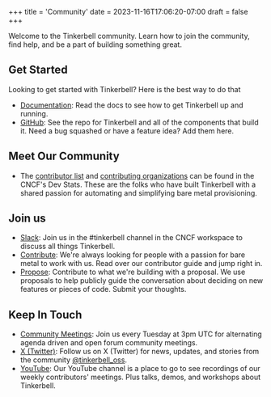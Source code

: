 +++
title = 'Community'
date = 2023-11-16T17:06:20-07:00
draft = false
+++

Welcome to the Tinkerbell community. Learn how to join the community, find help, and be a part of building something great.

## Get Started

Looking to get started with Tinkerbell? Here is the best way to do that

- [Documentation](/docs): Read the docs to see how to get Tinkerbell up and running.
- [GitHub](https://github.com/tinkerbell/): See the repo for Tinkerbell and all of the components that build it. Need a bug squashed or have a feature idea? Add them here.

## Meet Our Community

- The [contributor list](https://tinkerbell.devstats.cncf.io/d/9/developer-activity-counts-by-repository-group-table?orgId=1) and [contributing organizations](https://tinkerbell.devstats.cncf.io/d/5/companies-table?orgId=1) can be found in the CNCF's Dev Stats. These are the folks who have built Tinkerbell with a shared passion for automating and simplifying bare metal provisioning.

## Join us

- [Slack](https://slack.cncf.io/): Join us in the #tinkerbell channel in the CNCF workspace to discuss all things Tinkerbell.
- [Contribute](https://tinkerbell.org/terms/contributor-guide/): We're always looking for people with a passion for bare metal to work with us. Read over our contributor guide and jump right in.
- [Propose](https://github.com/tinkerbell/proposals): Contribute to what we're building with a proposal. We use proposals to help publicly guide the conversation about deciding on new features or pieces of code. Submit your thoughts.

## Keep In Touch

- [Community Meetings](https://docs.google.com/document/d/1Hmqrhj2rPjZ5W0DvRynFNY2cJq6jFCbNOc4p26U5Dgg/edit?usp=sharing): Join us every Tuesday at 3pm UTC for alternating agenda driven and open forum community meetings.
- [X (Twitter)](https://twitter.com/tinkerbell_oss): Follow us on X (Twitter) for news, updates, and stories from the community [@tinkerbell_oss](https://twitter.com/tinkerbell_oss).
- [YouTube](https://www.youtube.com/channel/UCTzWInTQPvzH21KHS8jrq7A/): Our YouTube channel is a place to go to see recordings of our weekly contributors' meetings. Plus talks, demos, and workshops about Tinkerbell.
